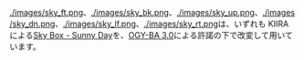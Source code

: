 [./images/sky_ft.png](./images/sky_ft.png)、[./images/sky_bk.png](./images/sky_bk.png)、[./images/sky_up.png](./images/sky_up.png)、[./images/sky_dn.png](./images/sky_dn.png)、[./images/sky_lf.png](./images/sky_lf.png)、[./images/sky_rt.png](./images/sky_rt.png)は、いずれも KIIRA による[Sky Box - Sunny Day](https://opengameart.org/content/sky-box-sunny-day)を、[OGY-BA 3.0](http://static.opengameart.org/OGA-BY-3.0.txt)による許諾の下で改変して用いています。
